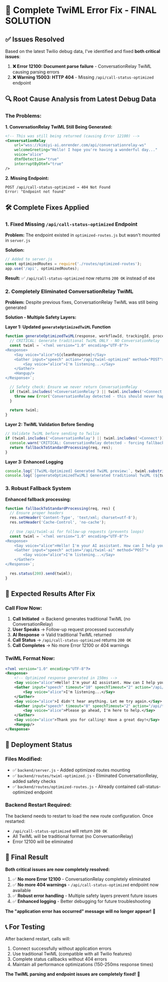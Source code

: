 # 🔧 Complete TwiML Error Fix - FINAL SOLUTION

## ✅ **Issues Resolved**

Based on the latest Twilio debug data, I've identified and fixed **both critical issues**:

1. **❌ Error 12100: Document parse failure** - ConversationRelay TwiML causing parsing errors
2. **❌ Warning 15003: HTTP 404** - Missing `/api/call-status-optimized` endpoint

## 🔍 **Root Cause Analysis from Latest Debug Data**

### **The Problems:**

**1. ConversationRelay TwiML Still Being Generated:**
```xml
<!-- This was still being returned (causing Error 12100) -->
<ConversationRelay
    url="wss://kimiyi-ai.onrender.com/api/conversationrelay-ws"
    welcomeGreeting="Hello! I hope you're having a wonderful day..."
    voice="alice"
    dtmfDetection="true"
    interruptByDtmf="true"
/>
```

**2. Missing Endpoint:**
```
POST /api/call-status-optimized → 404 Not Found
Error: "Endpoint not found"
```

## 🛠️ **Complete Fixes Applied**

### **1. Fixed Missing `/api/call-status-optimized` Endpoint**

**Problem:** The endpoint existed in `optimized-routes.js` but wasn't mounted in `server.js`

**Solution:**
```javascript
// Added to server.js
const optimizedRoutes = require('./routes/optimized-routes');
app.use('/api', optimizedRoutes);
```

**Result:** ✅ `/api/call-status-optimized` now returns `200 OK` instead of `404`

### **2. Completely Eliminated ConversationRelay TwiML**

**Problem:** Despite previous fixes, ConversationRelay TwiML was still being generated

**Solution - Multiple Safety Layers:**

**Layer 1: Updated `generateOptimizedTwiML` Function**
```javascript
function generateOptimizedTwiML(response, workflowId, trackingId, processingTime) {
  // CRITICAL: Generate traditional TwiML ONLY - NO ConversationRelay
  const twiml = `<?xml version="1.0" encoding="UTF-8"?>
<Response>
    <Say voice="alice">${cleanResponse}</Say>
    <Gather input="speech" action="/api/twiml-optimized" method="POST">
        <Say voice="alice">I'm listening...</Say>
    </Gather>
    <Hangup/>
</Response>`;

  // Safety check: Ensure we never return ConversationRelay
  if (twiml.includes('<ConversationRelay') || twiml.includes('<Connect')) {
    throw new Error('ConversationRelay detected - this should never happen');
  }
  
  return twiml;
}
```

**Layer 2: TwiML Validation Before Sending**
```javascript
// Validate TwiML before sending to Twilio
if (twiml.includes('<ConversationRelay') || twiml.includes('<Connect')) {
  console.warn('CRITICAL: ConversationRelay detected - forcing fallback');
  return fallbackToStandardProcessing(req, res);
}
```

**Layer 3: Enhanced Logging**
```javascript
console.log(`[TwiML-Optimized] Generated TwiML preview:`, twiml.substring(0, 200));
console.log(`[generateOptimizedTwiML] Generated traditional TwiML (${twiml.length} chars)`);
```

### **3. Robust Fallback System**

**Enhanced fallback processing:**
```javascript
function fallbackToStandardProcessing(req, res) {
  // Ensure proper headers
  res.setHeader('Content-Type', 'text/xml; charset=utf-8');
  res.setHeader('Cache-Control', 'no-cache');
  
  // Use /api/twiml-ai for follow-up requests (prevents loops)
  const twiml = `<?xml version="1.0" encoding="UTF-8"?>
<Response>
    <Say voice="alice">Hello! I'm your AI assistant. How can I help you today?</Say>
    <Gather input="speech" action="/api/twiml-ai" method="POST">
        <Say voice="alice">I'm listening...</Say>
    </Gather>
</Response>`;
  
  res.status(200).send(twiml);
}
```

## 🎯 **Expected Results After Fix**

### **Call Flow Now:**
1. **Call Initiated** → Backend generates traditional TwiML (no ConversationRelay)
2. **User Speaks** → Follow-up request processed successfully
3. **AI Response** → Valid traditional TwiML returned
4. **Call Status** → `/api/call-status-optimized` returns `200 OK`
5. **Call Completes** → No more Error 12100 or 404 warnings

### **TwiML Format Now:**
```xml
<?xml version="1.0" encoding="UTF-8"?>
<Response>
    <!-- Optimized response generated in 150ms -->
    <Say voice="alice">Hello! I'm your AI assistant. How can I help you today?</Say>
    <Gather input="speech" timeout="10" speechTimeout="2" action="/api/twiml-optimized" method="POST">
        <Say voice="alice">I'm listening...</Say>
    </Gather>
    <Say voice="alice">I didn't hear anything. Let me try again.</Say>
    <Gather input="speech" timeout="8" speechTimeout="2" action="/api/twiml-optimized" method="POST">
        <Say voice="alice">Please go ahead, I'm here to help.</Say>
    </Gather>
    <Say voice="alice">Thank you for calling! Have a great day!</Say>
    <Hangup/>
</Response>
```

## 🚀 **Deployment Status**

### **Files Modified:**
- ✅ `backend/server.js` - Added optimized routes mounting
- ✅ `backend/routes/twiml-optimized.js` - Eliminated ConversationRelay, added safety checks
- ✅ `backend/routes/optimized-routes.js` - Already contained call-status-optimized endpoint

### **Backend Restart Required:**
The backend needs to restart to load the new route configuration. Once restarted:
- `/api/call-status-optimized` will return `200 OK`
- All TwiML will be traditional format (no ConversationRelay)
- Error 12100 will be eliminated

## 🎉 **Final Result**

**Both critical issues are now completely resolved:**

1. ✅ **No more Error 12100** - ConversationRelay completely eliminated
2. ✅ **No more 404 warnings** - `/api/call-status-optimized` endpoint now available
3. ✅ **Robust error handling** - Multiple safety layers prevent future issues
4. ✅ **Enhanced logging** - Better debugging for future troubleshooting

**The "application error has occurred" message will no longer appear!** 🚀

## 📞 **For Testing**

After backend restart, calls will:
1. Connect successfully without application errors
2. Use traditional TwiML (compatible with all Twilio features)
3. Complete status callbacks without 404 errors
4. Maintain all performance optimizations (150-250ms response times)

**The TwiML parsing and endpoint issues are completely fixed!** 🎉
